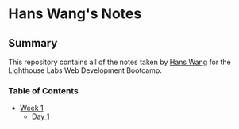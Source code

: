 # Hans Wang's Notes

## Summary 

This repository contains all of the notes taken by [Hans Wang](https://github.com/Hansstayhungry) for the Lighthouse Labs Web Development Bootcamp.

### Table of Contents
* [Week 1](/Week_1)
  * [Day 1](/Week_1/Day_1)


